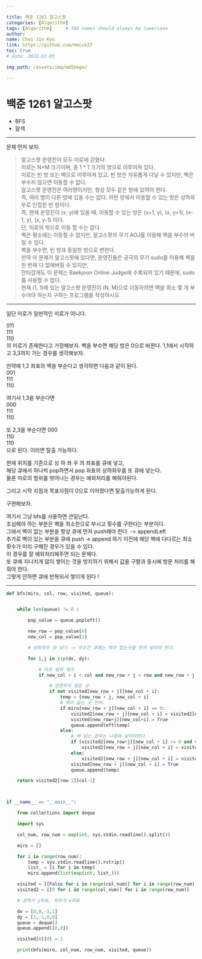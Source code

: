 ```yaml
---

title: 백준 1261 알고스팟
categories: [Algorithm]
tags: [Algorithm]     # TAG names should always be lowercase
author:
name: Choi Jin Kyu
link: https://github.com/hmcck27
toc: true
# date: 2022-02-05

img_path: /assets/img/mdImage/

---
```



# 백준 1261 알고스팟

- BFS
- 탐색

---

문제 먼저 보자.  

> 알고스팟 운영진이 모두 미로에 갇혔다.  
> 미로는 N*M 크기이며, 총 1 * 1 크기의 방으로 이루어져 있다.   
> 미로는 빈 방 또는 벽으로 이루어져 있고, 빈 방은 자유롭게 다닐 수 있지만, 벽은 부수지 않으면 이동할 수 없다.  
> 알고스팟 운영진은 여러명이지만, 항상 모두 같은 방에 있어야 한다.   
> 즉, 여러 명이 다른 방에 있을 수는 없다. 어떤 방에서 이동할 수 있는 방은 상하좌우로 인접한 빈 방이다.   
> 즉, 현재 운영진이 (x, y)에 있을 때, 이동할 수 있는 방은 (x+1, y), (x, y+1), (x-1, y), (x, y-1) 이다.   
> 단, 미로의 밖으로 이동 할 수는 없다.  
> 벽은 평소에는 이동할 수 없지만, 알고스팟의 무기 AOJ를 이용해 벽을 부수어 버릴 수 있다.   
> 벽을 부수면, 빈 방과 동일한 방으로 변한다.  
> 만약 이 문제가 알고스팟에 있다면, 운영진들은 궁극의 무기 sudo를 이용해 벽을 한 번에 다 없애버릴 수 있지만,  
> 안타깝게도 이 문제는 Baekjoon Online Judge에 수록되어 있기 때문에, sudo를 사용할 수 없다.  
> 현재 (1, 1)에 있는 알고스팟 운영진이 (N, M)으로 이동하려면 벽을 최소 몇 개 부수어야 하는지 구하는 프로그램을 작성하시오.  

---
일단 미로가 일반적인 미로가 아니다.  

011  
111  
110   
의 미로가 존재한다고 가정해보자. 벽을 부수면 해당 방은 0으로 바뀐다. 
1,1애서 시작하고 3,3까지 가는 경우를 생각해보자.

만약에 1,2 좌표의 벽을 부순다고 생각하면 다음과 같이 된다.  
001  
111  
110  

여기서 1,3을 부순다면  
000  
111  
110  

또 2,3을 부순다면
000  
110  
110  
으로 된다. 이러면 탈출 가능하다.  

현재 위치를 기준으로 상 하 좌 우 의 좌표를 큐에 넣고,  
해당 큐에서 하나씩 pop하면서 pop 좌표의 상하좌우를 또 큐에 넣는다.  
물론 미로의 범위를 벗어나는 경우는 예외처리를 해줘야된다.  

그리고 시작 지점과 목표지점이 0으로 이어졌다면 탈출가능하게 된다.  

구현해보자.  

여기서 그냥 bfs를 사용하면 큰일난다.  
조심해야 하는 부분은 벽을 최소한으로 부시고 횟수를 구한다는 부분이다.  
그래서 벽이 없는 부분을 항상 큐에 먼저 push해야 한다. -> appendLeft  
추가로 벽이 있는 부분을 큐에 push -> append 하기 이전에 해당 벽에 다다르는 최소 횟수가 미리 구해진 경우가 있을 수 있다.  
이 경우를 잘 예외처리해주면 되는 문제다.  
또 큐에 지나치게 많이 쌓이는 것을 방지하기 위해서 값을 구함과 동시에 방문 처리를 해줘야 한다.  
그렇게 안하면 큐에 반복되서 쌓이게 된다 !

---
```python
def bfs(miro, col, row, visited, queue):


    while len(queue) != 0 :

        pop_value = queue.popleft()

        new_row = pop_value[0]
        new_col = pop_value[1]

        # 상하좌우 큐 넣기 -> 무조건 큐에는 벽이 없는곳을 먼저 넣어야 한다.

        for i,j in zip(dx, dy):

            # 미로 범위 체크
            if new_col + i < col and new_row + j < row and new_row + j >= 0 and new_col + i >= 0:

                # 방문하지 않은 곳.
                if not visited[new_row + j][new_col + i]:
                    temp = [new_row + j, new_col + i]
                    # 벽이 없는 곳 먼저.
                    if miro[new_row + j][new_col + i] == 0:
                        visited2[new_row + j][new_col + i] = visited2[new_row][new_col]
                        visited[new_row+j][new_col+i] = True
                        queue.appendleft(temp)
                    else:
                        # 벽 있는 경우는 나중에 넣어야한다.
                        if (visited2[new_row+j][new_col + i] != 0 and visited2[new_row][new_col] + 1 > visited2[new_row + j][new_col + i]):
                            visited2[new_row + j][new_col + i] = visited2[new_row][new_col]
                        else:
                            visited2[new_row + j][new_col + i] = visited2[new_row][new_col] + 1
                        visited[new_row + j][new_col + i] = True
                        queue.append(temp)

    return visited2[row-1][col-1]



if __name__ == "__main__":

    from collections import deque

    import sys

    col_num, row_num = map(int, sys.stdin.readline().split())

    miro = []

    for i in range(row_num):
        temp = sys.stdin.readline().rstrip()
        list_ = [i for i in temp]
        miro.append(list(map(int, list_)))

    visited = [[False for i in range(col_num)] for i in range(row_num)]
    visited2 = [[0 for i in range(col_num)] for i in range(row_num)]

    # 상하가 y좌표, 좌우가 x좌표

    dx = [0,0,-1,1]
    dy = [1,-1,0,0]
    queue = deque()
    queue.append([0,0])

    visited[0][0] = 1

    print(bfs(miro, col_num, row_num, visited, queue))


```